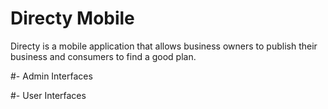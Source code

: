 # Directy Mobile
Directy is a mobile application that allows business owners to publish their business and consumers to find a good plan.

#- Admin Interfaces


#- User Interfaces
